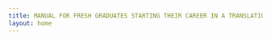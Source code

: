 ```yaml
---
title: MANUAL FOR FRESH GRADUATES STARTING THEIR CAREER IN A TRANSLATION AGENCY
layout: home
---
```


